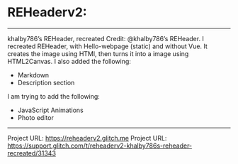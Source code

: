 # REHeaderv2: 
***
khalby786’s REHeader, recreated
Credit: @khalby786’s REHeader.
I recreated REHeader, with Hello-webpage (static) and without Vue. It creates the image using HTMl, then turns it into a image using HTML2Canvas. I also added the following:

- Markdown
- Description section

I am trying to add the following:

- JavaScript Animations
- Photo editor

***
Project URL: https://reheaderv2.glitch.me
Project URL: https://support.glitch.com/t/reheaderv2-khalby786s-reheader-recreated/31343
